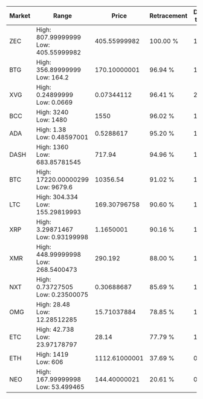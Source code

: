 | Market | Range | Price| Retracement | Doubles to 50% |
| --- | --- | --- | --- | --- |
| ZEC | High: 807.99999999<br />Low: 405.55999982 | 405.55999982 | 100.00 % | 1.50 |
| BTG | High: 356.89999999<br />Low: 164.2 | 170.10000001 | 96.94 % | 1.53 |
| XVG | High: 0.24899999<br />Low: 0.0669 | 0.07344112 | 96.41 % | 2.15 |
| BCC | High: 3240<br />Low: 1480 | 1550 | 96.02 % | 1.52 |
| ADA | High: 1.38<br />Low: 0.48597001 | 0.5288617 | 95.20 % | 1.76 |
| DASH | High: 1360<br />Low: 683.85781545 | 717.94 | 94.96 % | 1.42 |
| BTC | High: 17220.00000299<br />Low: 9679.6 | 10356.54 | 91.02 % | 1.30 |
| LTC | High: 304.334<br />Low: 155.29819993 | 169.30796758 | 90.60 % | 1.36 |
| XRP | High: 3.29871467<br />Low: 0.93199998 | 1.1650001 | 90.16 % | 1.82 |
| XMR | High: 448.99999998<br />Low: 268.5400473 | 290.192 | 88.00 % | 1.24 |
| NXT | High: 0.73727505<br />Low: 0.23500075 | 0.30688687 | 85.69 % | 1.58 |
| OMG | High: 28.48<br />Low: 12.28512285 | 15.71037884 | 78.85 % | 1.30 |
| ETC | High: 42.738<br />Low: 23.97178797 | 28.14 | 77.79 % | 1.19 |
| ETH | High: 1419<br />Low: 606 | 1112.61000001 | 37.69 % | 0.00 |
| NEO | High: 167.99999998<br />Low: 53.499465 | 144.40000021 | 20.61 % | 0.00 |
